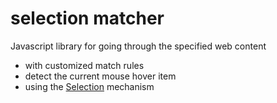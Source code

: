 # selection matcher
Javascript library for going through the specified web content
- with customized match rules
- detect the current mouse hover item
- using the [Selection](https://developer.mozilla.org/en-US/docs/Web/API/Window/getSelection) mechanism
